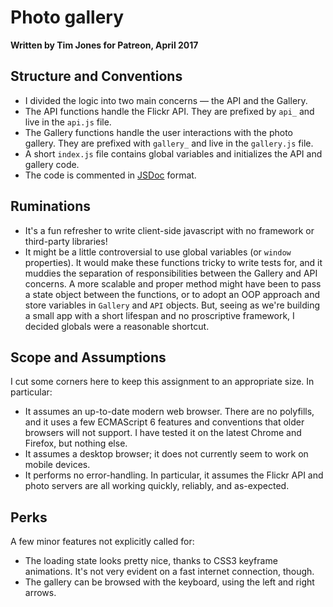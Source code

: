 Photo gallery
==========================

**Written by Tim Jones for Patreon, April 2017**

## Structure and Conventions

  * I divided the logic into two main concerns — the API and the Gallery.
  * The API functions handle the Flickr API. They are prefixed by `api_` and live in the `api.js` file.
  * The Gallery functions handle the user interactions with the photo gallery. They are prefixed with `gallery_` and live in the `gallery.js` file.
  * A short `index.js` file contains global variables and initializes the API and gallery code.
  * The code is commented in [JSDoc](http://usejsdoc.org/) format.

  ## Ruminations

  * It's a fun refresher to write client-side javascript with no framework or third-party libraries!
  * It might be a little controversial to use global variables (or `window` properties). It would make these functions tricky to write tests for, and it muddies the separation of responsibilities between the Gallery and API concerns. A more scalable and proper method might have been to pass a state object between the functions, or to adopt an OOP approach and store variables in `Gallery` and `API` objects. But, seeing as we're building a small app with a short lifespan and no proscriptive framework, I decided globals were a reasonable shortcut.


## Scope and Assumptions

I cut some corners here to keep this assignment to an appropriate size. In particular:

  * It assumes an up-to-date modern web browser. There are no polyfills, and it uses a few ECMAScript 6 features and conventions that older browsers will not support. I have tested it on the latest Chrome and Firefox, but nothing else.
  * It assumes a desktop browser; it does not currently seem to work on mobile devices.
  * It performs no error-handling. In particular, it assumes the Flickr API and photo servers are all working quickly, reliably, and as-expected.

## Perks

A few minor features not explicitly called for:

  * The loading state looks pretty nice, thanks to CSS3 keyframe animations. It's not very evident on a fast internet connection, though.
  * The gallery can be browsed with the keyboard, using the left and right arrows.
